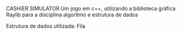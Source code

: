 CASHIER SIMULATOR 
Um jogo em c++, utilizando a biblioteca gráfica Raylib para a disciplina algoritmo e estrutura de dados

Estrutura de dados utilizada: Fila
